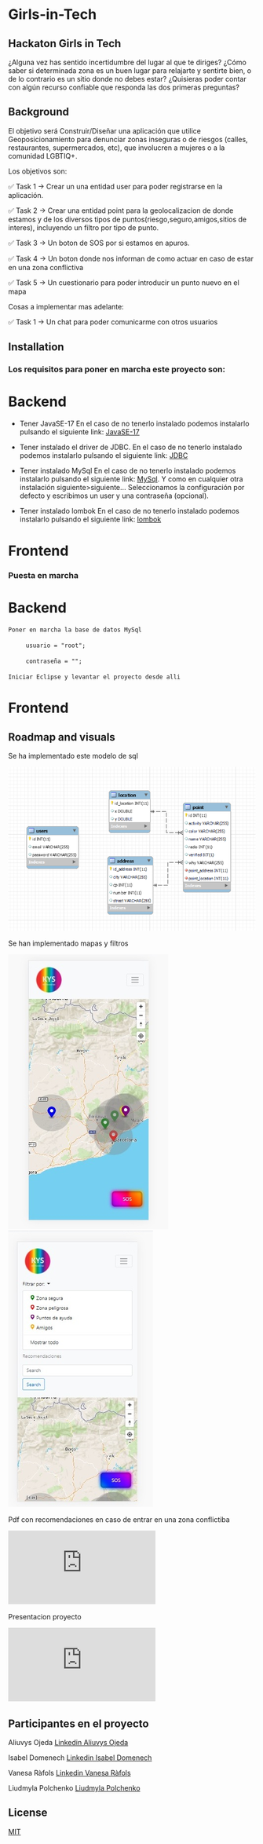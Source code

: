 # Girls-in-Tech
## Hackaton Girls in Tech

¿Alguna vez has sentido incertidumbre del lugar al que te diriges? ¿Cómo saber si determinada zona es un buen lugar para relajarte y sentirte bien, o de lo contrario es un sitio donde no debes estar? ¿Quisieras poder contar con algún recurso confiable que responda las dos primeras preguntas?

## Background

El objetivo será Construir/Diseñar una aplicación que utilice Geoposicionamiento para denunciar zonas inseguras o de riesgos (calles, restaurantes, supermercados, etc), que involucren a mujeres o a la comunidad LGBTIQ+.

Los objetivos son:

✅ Task 1 → Crear un una entidad user para poder registrarse en la aplicación.

✅ Task 2 → Crear una entidad point para la geolocalizacion de donde estamos y de los diversos tipos de puntos(riesgo,seguro,amigos,sitios de interes), incluyendo un filtro por tipo de punto.

✅ Task 3 → Un boton de SOS por si estamos en apuros.

✅ Task 4 →  Un boton donde nos informan de como actuar en caso de estar en una zona conflictiva

✅ Task 5 → Un cuestionario para poder introducir un punto nuevo en el mapa

Cosas a implementar mas adelante:

✅ Task 1 → Un chat para poder comunicarme con otros usuarios


## Installation

### Los requisitos para poner en marcha este proyecto son:

  # Backend

  - Tener JavaSE-17  En el caso de no tenerlo instalado podemos instalarlo pulsando el siguiente link: [JavaSE-17](https://www.oracle.com/java/technologies/javase/jdk17-archive-downloads.html)

  - Tener instalado el driver de JDBC. En el caso de no tenerlo instalado podemos instalarlo pulsando el siguiente link: [JDBC](https://docs.microsoft.com/en-us/sql/connect/jdbc/download-microsoft-jdbc-driver-for-sql-server?view=sql-server-ver15)

  - Tener instalado MySql En el caso de no tenerlo instalado podemos instalarlo pulsando el siguiente link: [MySql](https://dev.mysql.com/). Y como en cualquier otra instalación siguiente>siguiente… Seleccionamos la configuración por defecto y escribimos un user y una contraseña (opcional).

  - Tener instalado lombok En el caso de no tenerlo instalado podemos instalarlo pulsando el siguiente link: [lombok](https://projectlombok.org/download)

   # Frontend





 ### Puesta en marcha
 
  # Backend
  
    Poner en marcha la base de datos MySql 
    
         usuario = "root";

         contraseña = "";
         
    Iniciar Eclipse y levantar el proyecto desde alli   
  
   
   # Frontend
        
        
        
        
        
        
  ## Roadmap and visuals
  
  Se ha implementado este modelo de sql
  
  ![image](https://github.com/Isabel160609/Girls-in-Tech/blob/main/schema%20bbdd.PNG)

  Se han implementado mapas y filtros
  
  ![map app](https://github.com/Isabel160609/Girls-in-Tech/blob/main/Screen1.jpg)    ![map filter](https://github.com/Isabel160609/Girls-in-Tech/blob/main/Screen2.jpg)
  
  Pdf con recomendaciones en caso de entrar en una zona conflictiba
  
  ![recomendaciones](https://github.com/Isabel160609/Girls-in-Tech/blob/main/Recomendaciones.pdf) 
  
  Presentacion proyecto
  
  ![Presentacion proyecto](https://github.com/Isabel160609/Girls-in-Tech/blob/main/Presentacio%20Girls%20In%20tech.pdf)
  

     
  ## Participantes en el proyecto
  
  Aliuvys Ojeda 
  [Linkedin Aliuvys Ojeda ](https://linkedin.com/in/aliuvys-ojeda/)
  
  Isabel Domenech
  [Linkedin Isabel Domenech](https://www.linkedin.com/in/isabeldomenech/)
  
  Vanesa Ràfols
  [Linkedin Vanesa Ràfols](https://www.linkedin.com/in/vanesarafols/)
  
  Liudmyla Polchenko
  [Liudmyla Polchenko](https://www.linkedin.com/in/mila-polchenko/)
  
  
  ## License 

  [MIT](https://opensource.org/licenses/MIT)
